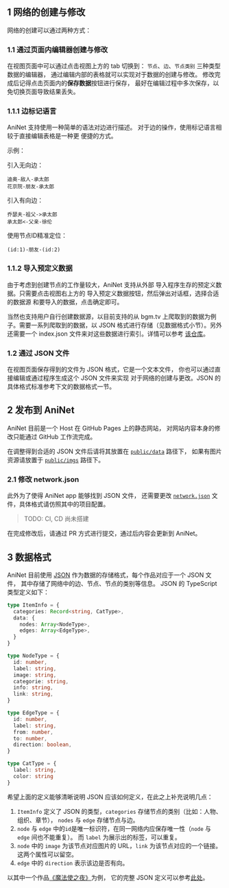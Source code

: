 ## 1 网络的创建与修改

网络的创建可以通过两种方式：

### 1.1 通过页面内编辑器创建与修改

在视图页面中可以通过点击视图上方的 tab 切换到：
`节点`、`边`、`节点类别` 三种类型数据的编辑器，
通过编辑内部的表格就可以实现对于数据的创建与修改。
修改完成后记得点击页面内的**保存数据**按钮进行保存，
最好在编辑过程中多次保存，以免切换页面导致结果丢失。

### 1.1.1 边标记语言

AniNet 支持使用一种简单的语法对边进行描述。
对于边的操作，使用标记语言相较于直接编辑表格是一种更
便捷的方式。

示例：

引入无向边：
```
迪奥-敌人-承太郎
花京院-朋友-承太郎
```

引入有向边：
```
乔瑟夫-祖父->承太郎
承太郎<-父亲-徐伦
```

使用节点ID精准定位：
```
(id:1)-朋友-(id:2)
```

### 1.1.2 导入预定义数据

由于考虑到创建节点的工作量较大，AniNet 支持从外部
导入程序生存的预定义数据。只需要点击视图右上方的
导入预定义数据按钮，然后弹出对话框，选择合适的数据源
和要导入的数据，点击确定即可。

当然也支持用户自行创建数据源，以目前支持的从 bgm.tv
上爬取到的数据为例子。需要一系列爬取到的数据，以
JSON 格式进行存储（见数据格式小节）。另外还需要一个
index.json 文件来对这些数据进行索引。详情可以参考
[该仓库](https://github.com/AniNet-Project/crawler)。

### 1.2 通过 JSON 文件

在视图页面保存得到的文件为 JSON 格式，它是一个文本文件，
你也可以通过直接编辑或通过程序生成这个 JSON 文件来实现
对于网络的创建与更改。JSON 的具体格式标准参考下文的数据格式一节。

## 2 发布到 AniNet

AniNet 目前是一个 Host 在 GitHub Pages 上的静态网站，
对网站内容本身的修改只能通过 GitHub 工作流完成。

在调整得到合适的 JSON 文件后请将其放置在 [`public/data`](https://github.com/AniNet-Project/AniNet/tree/master/aninet/public/data) 路径下，
如果有图片资源请放置于 [`public/imgs`](https://github.com/AniNet-Project/AniNet/tree/master/aninet/public/imgs) 路径下。

### 2.1 修改 network.json

此外为了使得 AniNet app 能够找到 JSON 文件，
还需要更改 [`network.json`](https://github.com/AniNet-Project/AniNet/blob/master/aninet/public/networks.json)
文件，具体格式请仿照其中的项目配置。

> TODO: CI, CD 尚未搭建

在完成修改后，请通过 PR 方式进行提交，通过后内容会更新到 AniNet。

## 3 数据格式
AniNet 目前使用 [JSON](https://www.json.org/json-en.html) 作为数据的存储格式，每个作品对应于一个 JSON 文件，
其中存储了网络中的边、节点、节点的类别等信息。 JSON 的 TypeScript 类型定义如下：

```typescript
type ItemInfo = {
  categories: Record<string, CatType>,
  data: {
    nodes: Array<NodeType>,
    edges: Array<EdgeType>,
  }
}

type NodeType = {
  id: number,
  label: string,
  image: string,
  categorie: string,
  info: string,
  link: string,
}

type EdgeType = {
  id: number,
  label: string,
  from: number,
  to: number,
  direction: boolean,
}

type CatType = {
  label: string,
  color: string
}

``` 

希望上面的定义能够清晰说明 JSON 应该如何定义，在此之上补充说明几点：

1. `ItemInfo` 定义了 JSON 的类型，`categories` 存储节点的类别（比如：人物、组织、章节），
`nodes` 与 `edge` 存储节点与边。
2. `node` 与 `edge` 中的`id`是唯一标识符，在同一网络内应保存唯一性（`node` 与 `edge` 间也不能重复）。
而 `label` 为展示出的标签，可以重复。
3. `node` 中的 `image` 为该节点对应图片的 URL，`link` 为该节点对应的一个链接。这两个属性可以留空。
4. `edge` 中的 `direction` 表示该边是否有向。

以其中一个作品[《魔法使之夜》](#/network/魔法使之夜)为例，
它的完整 JSON 定义可以参考[此处](https://github.com/Nanguage/AniNet/blob/master/aninet/public/data/MahouTsukaiNoYoru.json)。
